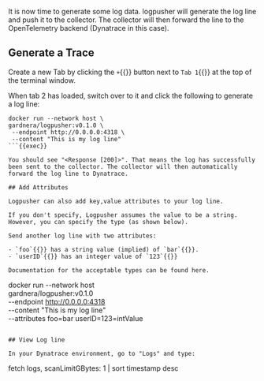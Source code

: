 It is now time to generate some log data. logpusher will generate the log line and push it to the collector. The collector will then forward the line to the OpenTelemetry backend (Dynatrace in this case).

## Generate a Trace

Create a new Tab by clicking the `+`{{}} button next to `Tab 1`{{}} at the top of the terminal window.

When tab 2 has loaded, switch over to it and click the following to generate a log line:

```
docker run --network host \
gardnera/logpusher:v0.1.0 \
 --endpoint http://0.0.0.0:4318 \
 --content "This is my log line"
```{{exec}}

You should see "<Response [200]>". That means the log has successfully been sent to the collector. The collector will then automatically forward the log line to Dynatrace.

## Add Attributes

Logpusher can also add key,value attributes to your log line.

If you don't specify, Logpusher assumes the value to be a string. However, you can specify the type (as shown below).

Send another log line with two attributes:

- `foo`{{}} has a string value (implied) of `bar`{{}}.
- `userID`{{}} has an integer value of `123`{{}}

Documentation for the acceptable types can be found here.

```
docker run --network host \
gardnera/logpusher:v0.1.0 \
 --endpoint http://0.0.0.0:4318 \
 --content "This is my log line" \
 --attributes foo=bar userID=123=intValue
```{{exec}}

## View Log line

In your Dynatrace environment, go to "Logs" and type:

```
fetch logs, scanLimitGBytes: 1
| sort timestamp desc
```{{copy}}
